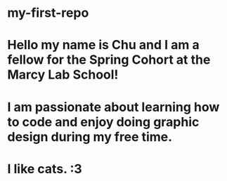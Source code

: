 # my-first-repo 
# Hello my name is Chu and I am a fellow for the Spring Cohort at the Marcy Lab School!
# I am passionate about learning how to code and enjoy doing graphic design during my free time.
# I like cats. :3
